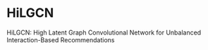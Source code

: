 # HiLGCN
HiLGCN: High Latent Graph Convolutional Network for Unbalanced Interaction-Based Recommendations
